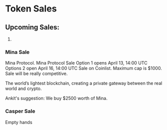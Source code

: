 # Token Sales

## Upcoming Sales:

1. 

### Mina Sale

Mina Protocol. Mina Protocol Sale Option 1 opens April 13, 14:00 UTC Options 2 open April 16, 14:00 UTC Sale on Coinlist. Maximum cap is $1000. Sale will be really competitive.

The world’s lightest blockchain, creating a private gateway between the real world and crypto.


Ankit's suggestion: We buy $2500 worth of Mina.

### Casper Sale

Empty hands

